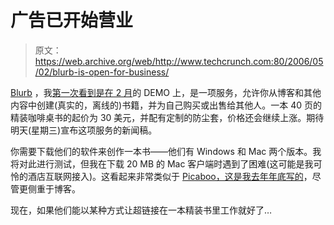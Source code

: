 # 广告已开始营业

> 原文：<https://web.archive.org/web/http://www.techcrunch.com:80/2006/05/02/blurb-is-open-for-business/>

 [](https://web.archive.org/web/20160330041337/http://www.blurb.com/) [Blurb](https://web.archive.org/web/20160330041337/http://www.blurb.com/) ，我[第一次看到是在 2 月](https://web.archive.org/web/20160330041337/http://www.techcrunch.com/2006/02/07/a-taste-of-demo-2006/)的 DEMO 上，是一项服务，允许你从博客和其他内容中创建(真实的，离线的)书籍，并为自己购买或出售给其他人。一本 40 页的精装咖啡桌书的起价为 30 美元，并配有定制的防尘套，价格还会继续上涨。期待明天(星期三)宣布这项服务的新闻稿。

你需要下载他们的软件来创作一本书——他们有 Windows 和 Mac 两个版本。我将对此进行测试，但我在下载 20 MB 的 Mac 客户端时遇到了困难(这可能是我可怜的酒店互联网接入)。这看起来非常类似于 [Picaboo，这是我去年年底写的](https://web.archive.org/web/20160330041337/http://www.techcrunch.com/2005/10/31/tag-camp-photo-album-with-picadoo/)，尽管更侧重于博客。

现在，如果他们能以某种方式让超链接在一本精装书里工作就好了…